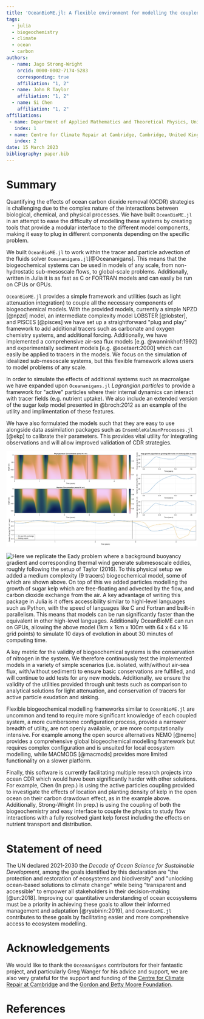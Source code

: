 ```yaml
---
title: 'OceanBioME.jl: A flexible environment for modelling the coupled interactions between ocean biogeochemistry and physics'
tags:
  - julia
  - biogeochemistry
  - climate
  - ocean
  - carbon
authors:
  - name: Jago Strong-Wright
    orcid: 0000-0002-7174-5283
    corresponding: true
    affiliation: "1, 2"
  - name: John R Taylor
    affiliation: "1, 2"
  - name: Si Chen
    affiliation: "1, 2"
affiliations:
 - name: Department of Applied Mathematics and Theoretical Physics, University of Cambridge, Cambridge, United Kingdom
   index: 1
 - name: Centre for Climate Repair at Cambridge, Cambridge, United Kingdom
   index: 2
date: 15 March 2023
bibliography: paper.bib
---
```


# Summary

Quantifying the effects of ocean carbon dioxide removal (OCDR) strategies is challenging due to the complex nature of the interactions between biological, chemical, and physical processes. We have built ``OceanBioME.jl`` in an attempt to ease the difficulty of modelling these systems by creating tools that provide a modular interface to the different model components, making it easy to plug in different components depending on the specific problem. 

We built ``OceanBioME.jl`` to work within the tracer and particle advection of the fluids solver ``Oceananigans.jl``[@Oceananigans]. This means that the biogeochemical systems can be used in models of any scale, from non-hydrostatic sub-mesoscale flows, to global-scale problems. Additionally, written in Julia it is as fast as C or FORTRAN models and can easily be run on CPUs or GPUs.

``OceanBioME.jl`` provides a simple framework and utilities (such as light attenuation integration) to couple all the necessary components of biogeochemical models. With the provided models, currently a simple NPZD [@npzd] model, an intermediate complexity model LOBSTER [@lobster], and PISCES [@pisces] we have set up a straightforward "plug and play" framework to add additional tracers such as carbonate and oxygen chemistry systems, and additional forcing. Additionally, we have implemented a comprehensive air-sea flux models [e.g. @wanninkhof:1992] and experimentally sediment models [e.g. @soetaert:2000] which can easily be applied to tracers in the models. We focus on the simulation of idealized sub-mesoscale systems, but this flexible framework allows users to model problems of any scale.

In order to simulate the effects of additional systems such as macroalgae we have expanded upon ``Oceananigans.jl`` *Lagrangian particles* to provide a framework for "active" particles where their internal dynamics can interact with tracer fields (e.g. nutrient uptake). We also include an extended version of the sugar kelp model presented in @broch:2012 as an example of the utility and implimentation of these features. 

We have also formulated the models such that they are easy to use alongside data assimilation packages such as ``EnsembleKalmanProcesses.jl`` [@ekp] to calibrate their parameters. This provides vital utility for integrating observations and will allow improved validation of CDR strategies.

![Here we show the results of a 1D column model, forced by idealised light and mixing, forced with a seasonal cycle of temperature and light, which qualitatively reproduces the biogeochemical cycles in the north Atlantic. We then add kelp in December of the 2nd year which causes an increase in air-sea carbon dioxide exchange and sinking export, as well as a change in the phytoplankton growth cycle. Plots made with `Makie` [@makie].](column_example.png)

![Here we replicate the Eady problem where a background buoyancy gradient and corresponding thermal wind generate submesoscale eddies, roughly following the setup of Taylor (2016). To this physical setup we added a medium complexity (9 tracers) biogeochemical model, some of which are shown above. On top of this we added particles modelling the growth of sugar kelp which are free-floating and advected by the flow, and carbon dioxide exchange from the air. A key advantage of writing this package in Julia is it offers accessibility similar to highl-level languages such as Python, with the speed of languages like C and Fortran and built-in parallelism. This means that models can be run significantly faster than the equivalent in other high-level languages. Additionally OceanBioME can run on GPUs, allowing the above model (1km x 1km x 100m with 64 x 64 x 16 grid points) to simulate 10 days of evolution in about 30 minutes of computing time.](eady_example.png)

A key metric for the validity of biogeochemical systems is the conservation of nitrogen in the system. We therefore continuously test the implemented models in a variety of simple scenarios (i.e. isolated, with/without air-sea flux, with/without sediment) to ensure basic conservations are fulfilled, and will continue to add tests for any new models. Additionally, we ensure the validity of the utilities provided through unit tests such as comparison to analytical solutions for light attenuation, and conservation of tracers for active particle exudation and sinking.

Flexible biogeochemical modelling frameworks similar to ``OceanBioME.jl`` are uncommon and tend to require more significant knowledge of each coupled system, a more cumbersome configuration process, provide a narrower breadth of utility, are not openly available, or are more computationally intensive. For example among the open source alternatives NEMO [@nemo] provides a comprehensive global biogeochemical modelling framework but requires complex configuration and is unsuited for local ecosystem modelling, while MACMODS [@macmods] provides more limited functionality on a slower platform.

Finally, this software is currently facilitating multiple research projects into ocean CDR which would have been significantly harder with other solutions. For example, Chen (In prep.) is using the active particles coupling provided to investigate the effects of location and planting density of kelp in the open ocean on their carbon drawdown effect, as in the example above. Additionally, Strong-Wright (In prep.) is using the coupling of both the biogeochemistry and easy interface to couple the physics to study flow interactions with a fully resolved giant kelp forest including the effects on nutrient transport and distribution.

[comment]: <> (Not convinved we need this section since Oceananigans doesn't have one, the above is already about the same length as their paper, and it doesn't really flow)
# Statement of need

The UN declared 2021-2030 the *Decade of Ocean Science for Sustainable Development*, among the goals identified by this declaration are "the protection and restoration of ecosystems and biodiversity" and "unlocking ocean-based solutions to climate change" while being "transparent and accessible" to empower all stakeholders in their decision-making [@un:2018]. Improving our quantitative understanding of ocean ecosystems must be a priority in achieving these goals to allow their informed management and adaptation [@ryabinin:2019], and ``OceanBioME.jl`` contributes to these goals by facilitating easier and more comprehensive access to ecosystem modelling. 

# Acknowledgements

We would like to thank the ``Oceananigans`` contributors for their fantastic project, and particularly Greg Wanger for his advice and support, we are also very grateful for the support and funding of the [Centre for Climate Repair at Cambridge](https://www.climaterepair.cam.ac.uk/) and the [Gordon and Betty Moore Foundation](https://www.moore.org/).

# References
